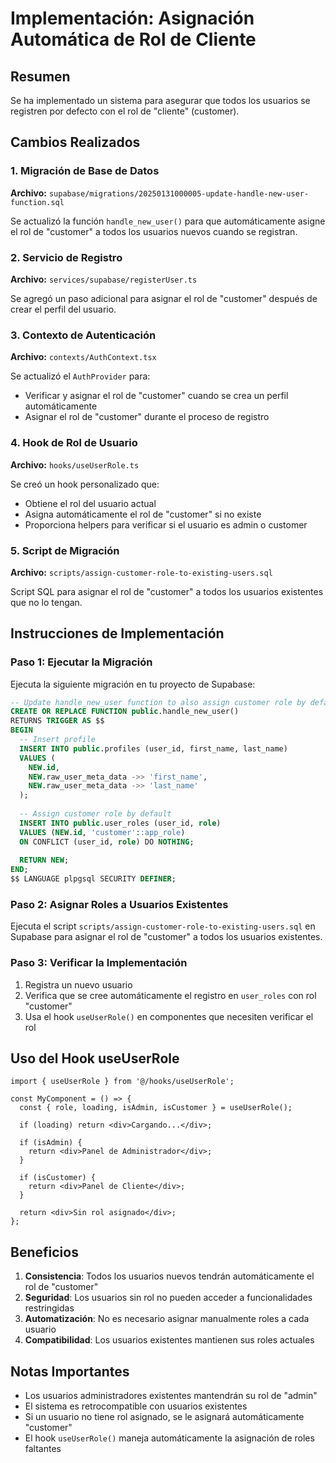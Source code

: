 # Implementación: Asignación Automática de Rol de Cliente

## Resumen
Se ha implementado un sistema para asegurar que todos los usuarios se registren por defecto con el rol de "cliente" (customer).

## Cambios Realizados

### 1. Migración de Base de Datos
**Archivo:** `supabase/migrations/20250131000005-update-handle-new-user-function.sql`

Se actualizó la función `handle_new_user()` para que automáticamente asigne el rol de "customer" a todos los usuarios nuevos cuando se registran.

### 2. Servicio de Registro
**Archivo:** `services/supabase/registerUser.ts`

Se agregó un paso adicional para asignar el rol de "customer" después de crear el perfil del usuario.

### 3. Contexto de Autenticación
**Archivo:** `contexts/AuthContext.tsx`

Se actualizó el `AuthProvider` para:
- Verificar y asignar el rol de "customer" cuando se crea un perfil automáticamente
- Asignar el rol de "customer" durante el proceso de registro

### 4. Hook de Rol de Usuario
**Archivo:** `hooks/useUserRole.ts`

Se creó un hook personalizado que:
- Obtiene el rol del usuario actual
- Asigna automáticamente el rol de "customer" si no existe
- Proporciona helpers para verificar si el usuario es admin o customer

### 5. Script de Migración
**Archivo:** `scripts/assign-customer-role-to-existing-users.sql`

Script SQL para asignar el rol de "customer" a todos los usuarios existentes que no lo tengan.

## Instrucciones de Implementación

### Paso 1: Ejecutar la Migración
Ejecuta la siguiente migración en tu proyecto de Supabase:

```sql
-- Update handle_new_user function to also assign customer role by default
CREATE OR REPLACE FUNCTION public.handle_new_user()
RETURNS TRIGGER AS $$
BEGIN
  -- Insert profile
  INSERT INTO public.profiles (user_id, first_name, last_name)
  VALUES (
    NEW.id, 
    NEW.raw_user_meta_data ->> 'first_name',
    NEW.raw_user_meta_data ->> 'last_name'
  );
  
  -- Assign customer role by default
  INSERT INTO public.user_roles (user_id, role)
  VALUES (NEW.id, 'customer'::app_role)
  ON CONFLICT (user_id, role) DO NOTHING;
  
  RETURN NEW;
END;
$$ LANGUAGE plpgsql SECURITY DEFINER;
```

### Paso 2: Asignar Roles a Usuarios Existentes
Ejecuta el script `scripts/assign-customer-role-to-existing-users.sql` en Supabase para asignar el rol de "customer" a todos los usuarios existentes.

### Paso 3: Verificar la Implementación
1. Registra un nuevo usuario
2. Verifica que se cree automáticamente el registro en `user_roles` con rol "customer"
3. Usa el hook `useUserRole()` en componentes que necesiten verificar el rol

## Uso del Hook useUserRole

```tsx
import { useUserRole } from '@/hooks/useUserRole';

const MyComponent = () => {
  const { role, loading, isAdmin, isCustomer } = useUserRole();

  if (loading) return <div>Cargando...</div>;

  if (isAdmin) {
    return <div>Panel de Administrador</div>;
  }

  if (isCustomer) {
    return <div>Panel de Cliente</div>;
  }

  return <div>Sin rol asignado</div>;
};
```

## Beneficios

1. **Consistencia**: Todos los usuarios nuevos tendrán automáticamente el rol de "customer"
2. **Seguridad**: Los usuarios sin rol no pueden acceder a funcionalidades restringidas
3. **Automatización**: No es necesario asignar manualmente roles a cada usuario
4. **Compatibilidad**: Los usuarios existentes mantienen sus roles actuales

## Notas Importantes

- Los usuarios administradores existentes mantendrán su rol de "admin"
- El sistema es retrocompatible con usuarios existentes
- Si un usuario no tiene rol asignado, se le asignará automáticamente "customer"
- El hook `useUserRole()` maneja automáticamente la asignación de roles faltantes 